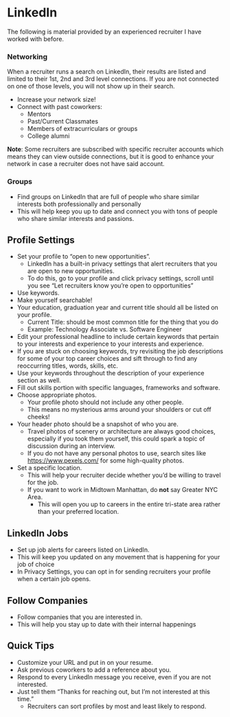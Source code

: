 # LinkedIn

The following is material provided by an experienced recruiter I have worked with before.

### Networking
When a recruiter runs a search on LinkedIn, their results are listed and limited to their 1st, 2nd and 3rd level connections. If you are not connected on one of those levels, you will not show up in their search.
- Increase your network size! 
- Connect with past coworkers:
	- Mentors 
	- Past/Current Classmates  
	- Members of extracurriculars or groups
	- College alumni

**Note**: Some recruiters are subscribed with specific recruiter accounts which means they can view outside connections, but it is good to enhance your network in case a recruiter does not have said account.
### Groups
- Find groups on LinkedIn that are full of people who share similar interests both professionally and personally
- This will help keep you up to date and connect you with tons of people who share similar interests and passions.

## Profile Settings
- Set your profile to “open to new opportunities”.
	- LinkedIn has a built-in privacy settings that alert recruiters that you are open to new opportunities.
	- To do this, go to your profile and click privacy settings, scroll until you see “Let recruiters know you’re open to opportunities”
- Use keywords.
- Make yourself searchable!  
- Your education, graduation year and current title should all be listed on your profile.
	- Current Title: should be most common title for the thing that you do
	- Example: Technology Associate vs. Software Engineer  
- Edit your professional headline to include certain keywords that pertain to your interests and experience to your interests and experience.
- If you are stuck on choosing keywords, try revisiting the job descriptions for some of your top career choices and sift through to find any reoccurring titles, words, skills, etc.
- Use your keywords throughout the description of your experience section as well.  
- Fill out skills portion with specific languages, frameworks and software.
- Choose appropriate photos.
	- Your profile photo should not include any other people.
	- This means no mysterious arms around your shoulders or cut off cheeks!
- Your header photo should be a snapshot of who you are.
	- Travel photos of scenery or architecture are always good choices, especially if you took them yourself, this could spark a topic of discussion during an interview.
	- If you do not have any personal photos to use, search sites like https://www.pexels.com/ for some high-quality photos.
- Set a specific location.
	- This will help your recruiter decide whether you’d be willing to travel for the job.
	- If you want to work in Midtown Manhattan, do **not** say Greater NYC Area.
		- This will open you up to careers in the entire tri-state area rather than your preferred location.

## LinkedIn Jobs  
- Set up job alerts for careers listed on LinkedIn.
- This will keep you updated on any movement that is happening for your job of choice
- In Privacy Settings, you can opt in for sending recruiters your profile when a certain job opens.

## Follow Companies
- Follow companies that you are interested in.
- This will help you stay up to date with their internal happenings

## Quick Tips
- Customize your URL and put in on your resume.
- Ask previous coworkers to add a reference about you.
- Respond to every LinkedIn message you receive, even if you are not interested.
- Just tell them “Thanks for reaching out, but I’m not interested at this time.”
	- Recruiters can sort profiles by most and least likely to respond.
